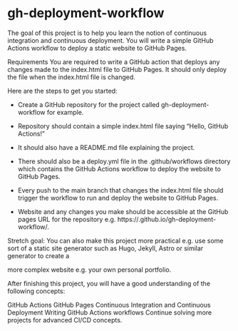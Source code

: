 # gh-deployment-workflow

The goal of this project is to help you learn the notion of continuous integration and continuous deployment. You will write a simple GitHub Actions workflow to deploy a static website to GitHub Pages.

Requirements
You are required to write a GitHub action that deploys any changes made to the index.html file to GitHub Pages. It should only deploy the file when the index.html file is changed.

Here are the steps to get you started:

- Create a GitHub repository for the project called gh-deployment-workflow for example.

- Repository should contain a simple index.html file saying “Hello, GitHub Actions!”

- It should also have a README.md file explaining the project.

- There should also be a deploy.yml file in the .github/workflows directory which contains the GitHub Actions workflow to deploy the website to GitHub Pages.

- Every push to the main branch that changes the index.html file should trigger the workflow to run and deploy the website to GitHub Pages.

- Website and any changes you make should be accessible at the GitHub pages URL for the repository e.g. https://<username>.github.io/gh-deployment-workflow/.

Stretch goal: You can also make this project more practical e.g. use some sort of a static site generator such as Hugo, Jekyll, Astro or similar generator to create a 

more complex website e.g. your own personal portfolio.

After finishing this project, you will have a good understanding of the following concepts:

GitHub Actions
GitHub Pages
Continuous Integration and Continuous Deployment
Writing GitHub Actions workflows
Continue solving more projects for advanced CI/CD concepts.
